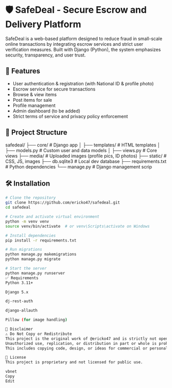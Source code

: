 # 🛡️ SafeDeal - Secure Escrow and Delivery Platform

SafeDeal is a web-based platform designed to reduce fraud in small-scale online transactions by integrating escrow services and strict user verification measures. Built with Django (Python), the system emphasizes security, transparency, and user trust.

## 🚀 Features

- User authentication & registration (with National ID & profile photo)
- Escrow service for secure transactions
- Browse & view items
- Post items for sale
- Profile management
- Admin dashboard (to be added)
- Strict terms of service and privacy policy enforcement

## 📂 Project Structure

safedeal/ ├── core/ # Django app │ ├── templates/ # HTML templates │ ├── models.py # Custom user and data models │ ├── views.py # Core views ├── media/ # Uploaded images (profile pics, ID photos) ├── static/ # CSS, JS, images ├── db.sqlite3 # Local dev database ├── requirements.txt # Python dependencies └── manage.py # Django management scrip
## 🛠️ Installation

```bash
# Clone the repository
git clone https://github.com/ericko47/safedeal.git
cd safedeal

# Create and activate virtual environment
python -m venv venv
source venv/bin/activate  # or venv\Scripts\activate on Windows

# Install dependencies
pip install -r requirements.txt

# Run migrations
python manage.py makemigrations
python manage.py migrate

# Start the server
python manage.py runserver
✅ Requirements
Python 3.11+

Django 5.x

dj-rest-auth

django-allauth

Pillow (for image handling)

🔐 Disclaimer
⚠️ Do Not Copy or Redistribute
This project is the original work of @ericko47 and is strictly not open-source.
Unauthorized use, replication, or distribution in part or whole is prohibited.
This includes copying code, design, or ideas for commercial or personal use without explicit permission.

📌 License
This project is proprietary and not licensed for public use.

vbnet
Copy
Edit
